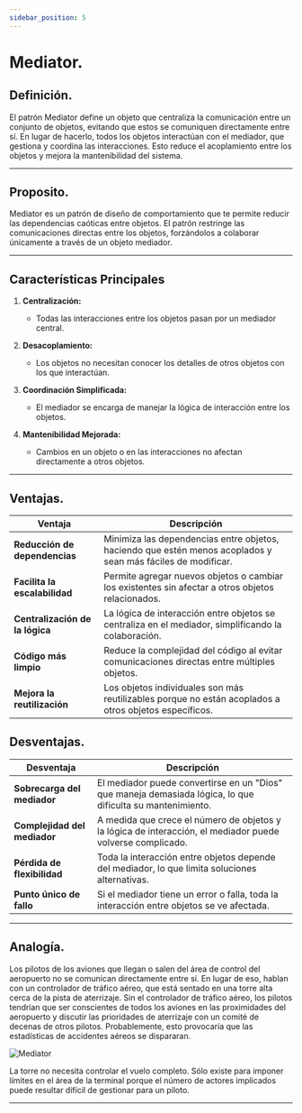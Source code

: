 ```yaml
---
sidebar_position: 5
---
```


# Mediator.

## Definición.
El patrón Mediator define un objeto que centraliza la comunicación entre un conjunto de objetos, evitando que estos se comuniquen directamente entre sí. En lugar de hacerlo, todos los objetos interactúan con el mediador, que gestiona y coordina las interacciones. Esto reduce el acoplamiento entre los objetos y mejora la mantenibilidad del sistema.

----------
## Proposito.

Mediator es un patrón de diseño de comportamiento que te permite reducir las dependencias caóticas entre objetos. El patrón restringe las comunicaciones directas entre los objetos, forzándolos a colaborar únicamente a través de un objeto mediador.

--------


## Características Principales
1. **Centralización:**
    * Todas las interacciones entre los objetos pasan por un mediador central.

2. **Desacoplamiento:**
    * Los objetos no necesitan conocer los detalles de otros objetos con los que interactúan.

3. **Coordinación Simplificada:**
    * El mediador se encarga de manejar la lógica de interacción entre los objetos.

4. **Mantenibilidad Mejorada:**
    * Cambios en un objeto o en las interacciones no afectan directamente a otros objetos.
------

## Ventajas.

| **Ventaja**                          | **Descripción**                                                                                      |
|--------------------------------------|------------------------------------------------------------------------------------------------------|
| **Reducción de dependencias**        | Minimiza las dependencias entre objetos, haciendo que estén menos acoplados y sean más fáciles de modificar. |
| **Facilita la escalabilidad**        | Permite agregar nuevos objetos o cambiar los existentes sin afectar a otros objetos relacionados.         |
| **Centralización de la lógica**      | La lógica de interacción entre objetos se centraliza en el mediador, simplificando la colaboración.       |
| **Código más limpio**                | Reduce la complejidad del código al evitar comunicaciones directas entre múltiples objetos.               |
| **Mejora la reutilización**          | Los objetos individuales son más reutilizables porque no están acoplados a otros objetos específicos.     |

## Desventajas.

| **Desventaja**                       | **Descripción**                                                                                              |
|--------------------------------------|--------------------------------------------------------------------------------------------------------------|
| **Sobrecarga del mediador**          | El mediador puede convertirse en un "Dios" que maneja demasiada lógica, lo que dificulta su mantenimiento.  |
| **Complejidad del mediador**         | A medida que crece el número de objetos y la lógica de interacción, el mediador puede volverse complicado.  |
| **Pérdida de flexibilidad**          | Toda la interacción entre objetos depende del mediador, lo que limita soluciones alternativas.               |
| **Punto único de fallo**             | Si el mediador tiene un error o falla, toda la interacción entre objetos se ve afectada.                    |

-------

## Analogía.

Los pilotos de los aviones que llegan o salen del área de control del aeropuerto no se comunican directamente entre sí. En lugar de eso, hablan con un controlador de tráfico aéreo, que está sentado en una torre alta cerca de la pista de aterrizaje. Sin el controlador de tráfico aéreo, los pilotos tendrían que ser conscientes de todos los aviones en las proximidades del aeropuerto y discutir las prioridades de aterrizaje con un comité de decenas de otros pilotos. Probablemente, esto provocaría que las estadísticas de accidentes aéreos se dispararan.

![Mediator](https://refactoring.guru/images/patterns/diagrams/mediator/live-example.png) 

La torre no necesita controlar el vuelo completo. Sólo existe para imponer límites en el área de la terminal porque el número de actores implicados puede resultar difícil de gestionar para un piloto.

-----

